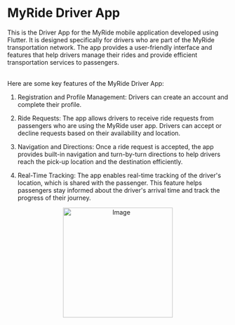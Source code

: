 <h1>MyRide Driver App</h1>
This is the Driver App for the MyRide mobile application developed using Flutter. It is designed specifically for drivers who are part of the MyRide transportation network. The app provides a user-friendly interface and features that help drivers manage their rides and provide efficient transportation services to passengers.<br/><br/>

Here are some key features of the MyRide Driver App:<br/>
1. Registration and Profile Management: Drivers can create an account and complete their profile.<br/>

2. Ride Requests: The app allows drivers to receive ride requests from passengers who are using the MyRide user app. Drivers can accept or decline requests based on their availability and location.<br/>

3. Navigation and Directions: Once a ride request is accepted, the app provides built-in navigation and turn-by-turn directions to help drivers reach the pick-up location and the destination efficiently.<br/>

4. Real-Time Tracking: The app enables real-time tracking of the driver's location, which is shared with the passenger. This feature helps passengers stay informed about the driver's arrival time and track the progress of their journey.<br/>

<p align="center">
  <img src="https://github.com/MNazran/MyRide_FYP/assets/121558403/a1b34be3-9985-440d-9a12-87d7a18d7bcc" alt="Image" width="250">
</p>
